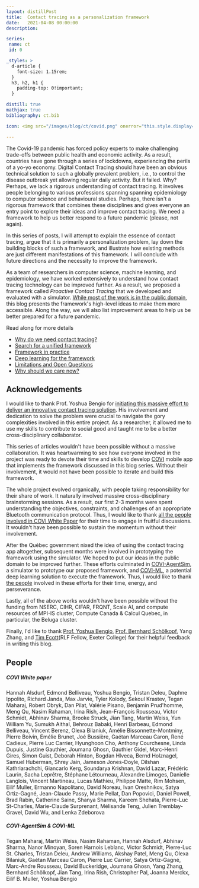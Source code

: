 ```yaml
---
layout: distillPost
title:  Contact tracing as a personalization framework
date:   2021-04-08 00:00:00
description:

series:
 name: ct
 id: 0

_styles: >
  d-article {
    font-size: 1.15rem;
  }
  h3, h2, h1 {
    padding-top: 0!important;
  }

distill: true
mathjax: true
bibliography: ct.bib

icon: <img src="/images/blog/ct/covid.png" onerror="this.style.display='none'" style="border:0"/>

---
```


The Covid-19 pandemic has forced policy experts to make challenging trade-offs between public health and economic activity.
As a result, countries have gone through a series of lockdowns, experiencing the perils of a yo-yo economy.
Digital Contact Tracing should have been an obvious technical solution to such a globally prevalent problem, i.e., to control the disease outbreak yet allowing regular daily activity.
But it failed. Why?
Perhaps, we lack a rigorous understanding of contact tracing.
It involves people belonging to various professions spanning spanning epidemiology to computer science and behavioural studies.
Perhaps, there isn't a rigorous framework that combines these disciplines and gives everyone an entry point to explore their ideas and improve contact tracing.
We need a framework to help us better respond to a future pandemic (please, not again).

In this series of posts, I will attempt to explain the essence of contact tracing, argue that it is primarily a personalization problem, lay down the building blocks of such a framework, and illustrate how existing methods are just different manifestations of this framework.
I will conclude with future directions and the necessity to improve the framework.

As a team of researchers in computer science, machine learning, and epidemiology, we have worked extensively to understand how contact tracing technology can be improved further.
As a result, we proposed a framework called <em>Proactive Contact Tracing</em> that we developed and evaluated with a simulator.
<a href="https://mila.quebec/en/project/covi/">While most of the work is in the public domain</a>, this blog presents the framework's high-level ideas to make them more accessible.
Along the way, we will also list improvement areas to help us be better prepared for a future pandemic.

Read along for more details

<ul>
  <li><a href="/blog/2021/ct-1/">Why do we need contact tracing?</a></li>
  <li><a href="/blog/2021/ct-2/">Search for a unified framework</a></li>
  <li><a href="/blog/2021/ct-3/">Framework in practice</a></li>
  <li><a href="/blog/2021/ct-4/">Deep learning for the framework</a></li>
  <li><a href="/blog/2021/ct-5/">Limitations and Open Questions</a></li>
  <li><a href="/blog/2021/ct-6/"> Why should we care now?</a></li>
</ul>


## Acknowledgements


I would like to thank Prof. Yoshua Bengio for <a href="https://yoshuabengio.org/2020/06/11/science-and-innovation-in-times-of-a-pandemic/" target="_blank">initiating this massive effort to deliver an innovative contact tracing solution</a>.
His involvement and dedication to solve the problem were crucial to navigate the gory complexities involved in this entire project.
As a researcher, it allowed me to use my skills to contribute to social good and taught me to be a better cross-disciplinary collaborator.

This series of articles wouldn't have been possible without a massive collaboration.
It was heartwarming to see how everyone involved in the project was ready to devote their time and skills to develop <a href="https://mila.quebec/en/project/covi/">COVI</a> mobile app that implements the framework discussed in this blog series.
Without their involvement, it would not have been possible to iterate and build this framework.

The whole project evolved organically, with people taking responsibility for their share of work.
It naturally involved massive cross-disciplinary brainstorming sessions.
As a result, our first 2-3 months were spent understanding the objectives, constraints, and challenges of an appropriate Bluetooth communication protocol.
Thus, I would like to thank <a href="#people-covi-paper">all the people involved in COVI White Paper<d-cite key="alsdurf2020covi"></d-cite><a/> for their time to engage in fruitful discussions.
It wouldn't have been possible to sustain the momentum without their involvement.

After the Québec government nixed the idea of using the contact tracing app altogether, subsequent months were involved in prototyping the framework using the simulator.
We hoped to put our ideas in the public domain to be improved further.
These efforts culminated in <a href="https://github.com/mila-iqia/COVI-AgentSim" target="_blank">COVI-AgentSim<d-cite key="gupta2020covi"></d-cite></a>, a simulator to prototype our proposed framework, and <a href="https://github.com/mila-iqia/COVI-AgentSim" target="_blank">COVI-ML</a><d-cite key="bengio2020predicting"></d-cite>, a potential deep learning solution to execute the framework.
Thus, I would like to thank <a href="#people-covi-all">the people</a> involved in these efforts for their time, energy, and perseverance.

Lastly, all of the above works wouldn't have been possible without the funding from NSERC, CIHR, CIFAR, FRQNT, Scale AI, and compute resources of MPI-IS cluster, Compute Canada & Calcul Quebec, in particular, the Beluga cluster.

Finally, I'd like to thank <a href="https://yoshuabengio.org/profile/" target="_blank">Prof. Yoshua Bengio</a>, <a href="https://www.is.mpg.de/~bs" target="_blank">Prof. Bernhard Schölkopf</a>, Yang Zhang, and <a href="https://www.rlf.org.uk/fellowships/tim-ecott/" target="_blank">Tim Ecott</a>(RLF Fellow, Exeter College) for their helpful feedback in writing this blog.

## People

<h5 id="people-covi-paper">COVI White paper</h5>
Hannah Alsdurf, Edmond Belliveau, Yoshua Bengio, Tristan Deleu, Daphne Ippolito, Richard Janda, Max Jarvie, Tyler Kolody, Sekoul Krastev, Tegan Maharaj, Robert Obryk, Dan Pilat, Valérie Pisano, Benjamin Prud'homme, Meng Qu, Nasim Rahaman, Irina Rish, Jean-François Rousseau, Victor Schmidt, Abhinav Sharma, Brooke Struck, Jian Tang, Martin Weiss, Yun William Yu, Sumukh Aithal, Behrouz Babaki, Henri Barbeau, Edmond Belliveau, Vincent Berenz, Olexa Bilaniuk, Amélie Bissonnette-Montminy, Pierre Boivin, Emélie Brunet, Joé Bussière, Gaétan Marceau Caron, René Cadieux, Pierre Luc Carrier, Hyunghoon Cho, Anthony Courchesne, Linda Dupuis, Justine Gauthier, Joumana Ghosn, Gauthier Gidel, Marc-Henri Gires, Simon Guist, Deborah Hinton, Bogdan Hlveca, Bernd Holznagel, Samuel Huberman, Shrey Jain, Jameson Jones-Doyle, Dilshan Kathriarachchi, Giancarlo Kerg, Soundarya Krishnan, David Lazar, Frédéric Laurin, Sacha Leprêtre, Stéphane Létourneau, Alexandre Limoges, Danielle Langlois, Vincent Martineau, Lucas Mathieu, Philippe Matte, Rim Mohsen, Eilif Muller, Ermanno Napolitano,  David Noreau, Ivan Oreshnikov, Satya Ortiz-Gagné, Jean-Claude Passy, Marie Pellat, Dan Popovici, Daniel Powell, Brad Rabin, Catherine Saine, Shanya Sharma, Kareem Shehata, Pierre-Luc St-Charles, Marie-Claude Surprenant, Mélisande Teng, Julien Tremblay-Gravel, David Wu, and Lenka Zdeborova

<h5 id="people-covi-all"> COVI-AgentSim & COVI-ML</h5>

Tegan Maharaj, Martin Weiss, Nasim Rahaman, Hannah Alsdurf, Abhinav Sharma, Nanor Minoyan, Soren Harnois Leblanc, Victor Schmidt,  Pierre-Luc St. Charles, Tristan Deleu, Andrew Williams, Akshay Patel, Meng Qu, Olexa Bilaniuk, Gaétan Marceau Caron, Pierre Luc Carrier, Satya Ortiz-Gagné,  Marc-Andre Rousseau, David Buckeridge, Joumana Ghosn, Yang Zhang,  Bernhard Schölkopf, Jian Tang, Irina Rish, Christopher Pal, Joanna Merckx,  Eilif B. Muller, Yoshua Bengio
